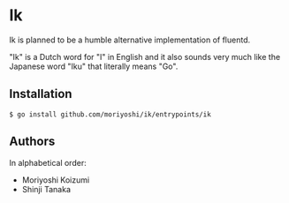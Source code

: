 Ik
==

Ik is planned to be a humble alternative implementation of fluentd.

"Ik" is a Dutch word for "I" in English and it also sounds very much like the Japanese word "Iku" that literally means "Go".

Installation
------------

```shell
$ go install github.com/moriyoshi/ik/entrypoints/ik
```

Authors
-------

In alphabetical order:

- Moriyoshi Koizumi
- Shinji Tanaka

